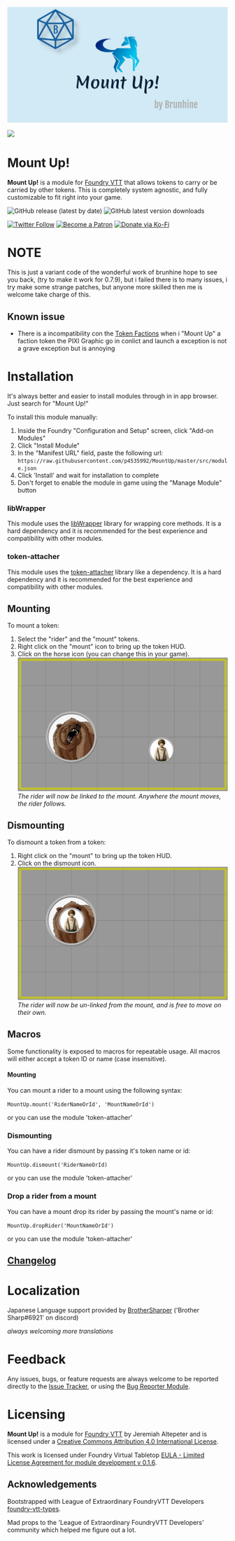 ![logo](/img/ogMountUp.png)

![](https://img.shields.io/badge/Foundry-v0.7.9-informational)

# Mount Up!
**Mount Up!** is a module for [Foundry VTT](https://foundryvtt.com/  "Foundry VTT") that allows tokens to carry or be carried by other tokens. This is completely system agnostic, and fully customizable to fit right into your game.

![GitHub release (latest by date)](https://img.shields.io/github/v/release/brunhine/mountup?style=flat-square)
![GitHub latest version downloads](https://img.shields.io/github/downloads/brunhine/mountup/latest/total?style=flat-square)

[![Twitter Follow](https://img.shields.io/badge/follow-%40Brunhine-blue.svg?style=flat-square&logo=twitter)](https://twitter.com/brunhine)
[![Become a Patron](https://img.shields.io/badge/support-patreon-orange.svg?style=flat-square&logo=patreon)](https://www.patreon.com/brunhine)
[![Donate via Ko-Fi](https://img.shields.io/badge/support-ko--fi-ff4646?style=flat-square&logo=ko-fi)](https://ko-fi.com/brunhine)

# NOTE

This is just a variant code of the wonderful work of brunhine hope to see you back, (try to make it work for 0.7.9), but i failed there is to many issues, i try  make some strange patches, but anyone more skilled then me is welcome take charge of this.

## Known issue

- There is a incompatibility con the [Token Factions](https://github.com/p4535992/token-factions ) when i "Mount Up" a faction token the PIXI Graphic go in conlict and launch a exception is not a grave exception but is annoying

# Installation
It's always better and easier to install modules through in in app browser. Just search for "Mount Up!"

To install this module manually:
1. Inside the Foundry "Configuration and Setup" screen, click "Add-on Modules"
2. Click "Install Module"
3. In the "Manifest URL" field, paste the following url:
`https://raw.githubusercontent.com/p4535992/MountUp/master/src/module.json`
4. Click 'Install' and wait for installation to complete
5. Don't forget to enable the module in game using the "Manage Module" button

### libWrapper

This module uses the [libWrapper](https://github.com/ruipin/fvtt-lib-wrapper) library for wrapping core methods. It is a hard dependency and it is recommended for the best experience and compatibility with other modules.

### token-attacher

This module uses the [token-attacher](https://github.com/KayelGee/token-attacher) library like a dependency. It is a hard dependency and it is recommended for the best experience and compatibility with other modules.

## Mounting

To mount a token:
1. Select the "rider" and the "mount" tokens.
2. Right click on the "mount" icon to bring up the token HUD.
3. Click on the horse icon (you can change this in your game).\
![mount example](./img/mount-example.png)\
*The rider will now be linked to the mount. Anywhere the mount moves, the rider follows.*

## Dismounting

To dismount a token from a token:
1. Right click on the "mount" to bring up the token HUD.
2. Click on the dismount icon.\
![dismount example](./img/dismount-example.png)\
*The rider will now be un-linked from the mount, and is free to move on their own.*

## Macros

Some functionality is exposed to macros for repeatable usage. All macros will either accept a token ID or name (case insensitive).

#### Mounting

You can mount a rider to a mount using the following syntax:

`MountUp.mount('RiderNameOrId', 'MountNameOrId')`

or you can use the module 'token-attacher'

### Dismounting

You can have a rider dismount by passing it's token name or id:

`MountUp.dismount('RiderNameOrId)`

or you can use the module 'token-attacher'

### Drop a rider from a mount

You can have a mount drop its rider by passing the mount's name or id:

`MountUp.dropRider('MountNameOrId')`

or you can use the module 'token-attacher'

## [Changelog](./changelog.md)

# Localization
Japanese Language support provided by [BrotherSharper](https://github.com/BrotherSharper) ('Brother Sharp#6921' on discord)

*always welcoming more translations*
# Feedback

Any issues, bugs, or feature requests are always welcome to be reported directly to the [Issue Tracker](https://github.com/p4535992/mountup/issues ), or using the [Bug Reporter Module](https://foundryvtt.com/packages/bug-reporter/).
# Licensing

**Mount Up!** is a module for [Foundry VTT](https://foundryvtt.com/  "Foundry VTT") by Jeremiah Altepeter and is licensed under a [Creative Commons Attribution 4.0 International License](http://creativecommons.org/licenses/by/4.0/).

This work is licensed under Foundry Virtual Tabletop [EULA - Limited License Agreement for module development v 0.1.6](https://foundryvtt.com/article/license/).

## Acknowledgements

Bootstrapped with League of Extraordinary FoundryVTT Developers  [foundry-vtt-types](https://github.com/League-of-Foundry-Developers/foundry-vtt-types).

Mad props to the 'League of Extraordinary FoundryVTT Developers' community which helped me figure out a lot.
